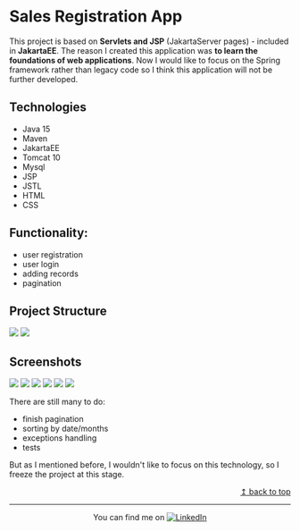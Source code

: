 # Sales Registration App <span id="top"></span>
 
This project is based on **Servlets and JSP** (JakartaServer pages) - included in **JakartaEE**.
The reason I created this application was **to learn the foundations of web applications**.
Now I would like to focus on the Spring framework rather than legacy code so I think this application will not be further developed.

## Technologies
* Java 15
* Maven
* JakartaEE
* Tomcat 10
* Mysql
* JSP
* JSTL
* HTML
* CSS



## Functionality:
* user registration
* user login
* adding records
* pagination

## Project Structure
![](readme-images/project-structure0.png)
![](readme-images/project-structure1.png)

## Screenshots
![](readme-images/sl-page0.png)
![](readme-images/sl-page1.png)
![](readme-images/sl-page2.png)
![](readme-images/sl-page3.png)
![](readme-images/sl-page4.png)
![](readme-images/sl-page5.png)

There are still many to do:
* finish pagination 
* sorting by date/months
* exceptions handling
* tests

But as I mentioned before, I wouldn't like to focus on this technology, so I freeze the project at this stage.

<div style="text-align: right">

<a href="#top">↥ back to top</a>

</div>

-----

<div style="text-align: center;">

You can find me on [![LinkedIn][linkedin-icon]][linkedin-profile]

</div>

[linkedin-icon]: readme-images/linkedin.png

[linkedin-profile]: https://www.linkedin.com/in/krzysztof-filak/


    
